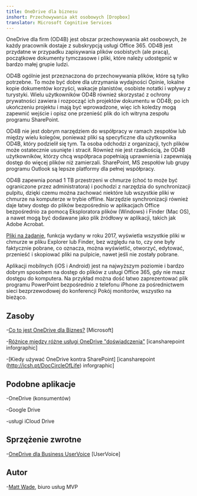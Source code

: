 ```yaml
---
title: OneDrive dla biznesu
inshort: Przechowywania akt osobowych [Dropbox]
translator: Microsoft Cognitive Services
---
```



OneDrive dla firm (OD4B) jest obszar przechowywania akt osobowych, że każdy pracownik dostaje z subskrypcją usługi Office 365. OD4B jest przydatne w przypadku zapisywania plików osobistych (ale pracą), początkowe dokumenty tymczasowe i pliki, które należy udostępnić w bardzo małej grupie ludzi.

OD4B ogólnie jest przeznaczona do przechowywania plików, które są tylko potrzebne. To może być dobre dla utrzymania wydajności Opinie, lokalne kopie dokumentów korzyści, wakacje planistów, osobiste notatki i wpływy z turystyki. Wielu użytkowników OD4B również skorzystać z ochrony prywatności zawiera i rozpocząć ich projektów dokumentu w OD4B; po ich ukończeniu projektu i mają być wprowadzone, więc ich koledzy mogą zapewnić wejście i opisz one przenieść plik do ich witryna zespołu programu SharePoint.

OD4B nie jest dobrym narzędziem do współpracy w ramach zespołów lub między wielu kolegów, ponieważ pliki są specyficzne dla użytkownika OD4B, który podzielił się tym. Ta osoba odchodzi z organizacji, tych plików może ostatecznie usunięte i stracił. Również nie jest rzadkością, że OD4B użytkowników, którzy chcą współpraca popełniają uprawnienia i zapewniają dostęp do więcej plików niż zamierzali. SharePoint, MS zespołów lub grupy programu Outlook są lepsze platformy dla pełnej współpracy.

OD4B zapewnia ponad 1 TB przestrzeni w chmurze (choć to może być ograniczone przez administratora) i pochodzi z narzędzia do synchronizacji pulpitu, dzięki czemu można zachować niektóre lub wszystkie pliki w chmurze na komputerze w trybie offline. Narzędzie synchronizacji również daje łatwy dostęp do plików bezpośrednio w aplikacjach Office bezpośrednio za pomocą Eksploratora plików (Windows) i Finder (Mac OS), a nawet mogą być dodawane jako plik źródłowy w aplikacji, takich jak Adobe Acrobat. 

[Pliki na żądanie](https://blogs.office.com/en-us/2017/05/11/introducing-onedrive-files-on-demand-and-additional-features-making-it-easier-to-access-and-share-files/), funkcja wydany w roku 2017, wyświetla wszystkie pliki w chmurze w pliku Explorer lub Finder, bez względu na to, czy one były faktycznie pobrane, co oznacza, można wyświetlić, otworzyć, edytować, przenieść i skopiować pliki na pulpicie, nawet jeśli nie zostały pobrane.

Aplikacji mobilnych (iOS i Android) jest na najwyższym poziomie i bardzo dobrym sposobem na dostęp do plików z usługi Office 365, gdy nie masz dostępu do komputera. Na przykład można dość łatwo zaprezentować plik programu PowerPoint bezpośrednio z telefonu iPhone za pośrednictwem sieci bezprzewodowej do konferencji Pokój monitorów, wszystko na bieżąco.

Zasoby
---------

-[Co to jest OneDrive dla
    Biznes?](https://support.office.com/en-us/article/What-is-OneDrive-for-Business-187f90af-056f-47c0-9656-cc0ddca7fdc2)
    \[Microsoft\]

-[Różnice między różne usługi OneDrive
    "doświadczenia"](http://icsh.pt/OneDriveTree) \[icansharepoint
    inforgraphic\]

-[Kiedy używać OneDrive kontra SharePoint] \[icansharepoint (http://icsh.pt/DocCircleOfLife)
    inforgraphic\]

Podobne aplikacje
--------------------

-OneDrive (konsumentów)

-Google Drive

-usługi iCloud Drive

Sprzężenie zwrotne
---------

-[OneDrive dla Business UserVoice](https://onedrive.uservoice.com/forums/262982-onedrive/category/86090-onedrive-for-business)
    \[UserVoice\]

Autor
---------

-[Matt Wade](https://www.linkedin.com/in/thatmattwade/), biuro usług MVP

